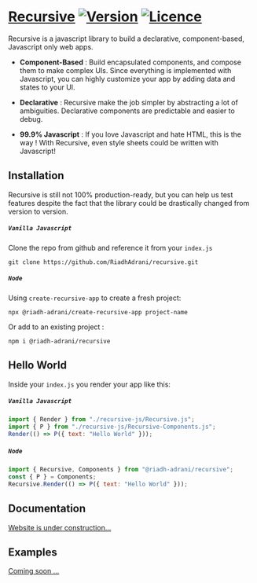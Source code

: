 # [Recursive](https://riadhadrani.github.io/recursive-website/) [![Version](https://img.shields.io/npm/v/@riadh-adrani/recursive?color=blue)](https://github.com/RiadhAdrani/recursive/releases) [![Licence](https://img.shields.io/npm/l/@riadh-adrani/recursive)](https://github.com/RiadhAdrani/recursive/issues)

Recursive is a javascript library to build a declarative, component-based, Javascript only web apps.

-    **Component-Based** : Build encapsulated components, and compose them to make complex UIs. Since everything is implemented with Javascript, you can highly customize your app by adding data and states to your UI.

-    **Declarative** : Recursive make the job simpler by abstracting a lot of ambiguities. Declarative components are predictable and easier to debug.

-    **99.9% Javascript** : If you love Javascript and hate HTML, this is the way ! With Recursive, even style sheets could be written with Javascript!

## Installation

Recursive is still not 100% production-ready, but you can help us test features despite the fact that the library could be drastically changed from version to version.

##### `Vanilla Javascript`

Clone the repo from github and reference it from your `index.js`

```shell
git clone https://github.com/RiadhAdrani/recursive.git
```

##### `Node`

Using `create-recursive-app` to create a fresh project:

```shell
npx @riadh-adrani/create-recursive-app project-name
```

Or add to an existing project :

```shell
npm i @riadh-adrani/recursive
```

## Hello World

Inside your `index.js` you render your app like this:

##### `Vanilla Javascript`

```js
import { Render } from "./recursive-js/Recursive.js";
import { P } from "./recursive-js/Recursive-Components.js";
Render(() => P({ text: "Hello World" }));
```

##### `Node`

```js
import { Recursive, Components } from "@riadh-adrani/recursive";
const { P } = Components;
Recursive.Render(() => P({ text: "Hello World" }));
```

## Documentation

[Website is under construction...](https://riadhadrani.github.io/recursive-website/)

## Examples

[Coming soon ...](https://riadhadrani.github.io/recursive-website/)
